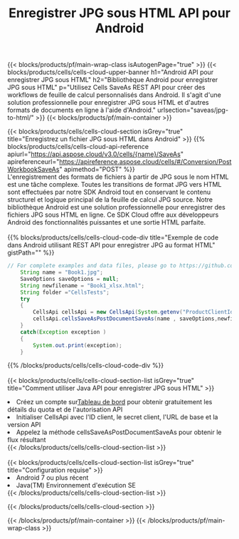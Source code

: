 ﻿---
title:  Enregistrer JPG sous HTML API pour Android
description: Utilisation du SDK Cloud Aspose.Cells pour Android pour enregistrer le fichier au format JPG en tant que fichier au format HTML.
url: /fr/android/saveas/jpg-to-html/
---
{{< blocks/products/pf/main-wrap-class isAutogenPage="true" >}}
{{< blocks/products/cells/cells-cloud-upper-banner h1="Android API pour enregistrer JPG sous HTML" h2="Bibliothèque Android pour enregistrer JPG sous HTML" p="Utilisez Cells SaveAs REST API pour créer des workflows de feuille de calcul personnalisés dans Android. Il s\'agit d\'une solution professionnelle pour enregistrer JPG sous HTML et d\'autres formats de documents en ligne à l\'aide d\'Android." urlsection="saveas/jpg-to-html/" >}}
{{< blocks/products/pf/main-container >}}

{{< blocks/products/cells/cells-cloud-section isGrey="true" title="Enregistrez un fichier JPG sous HTML dans Android" >}}
{{% blocks/products/cells/cells-cloud-api-reference apiurl="https://api.aspose.cloud/v3.0/cells/{name}/SaveAs" apireferenceurl="https://apireference.aspose.cloud/cells/#/Conversion/PostWorkbookSaveAs" apimethod="POST" %}}
<br/>
L'enregistrement des formats de fichiers à partir de JPG sous le nom HTML est une tâche complexe. Toutes les transitions de format JPG vers HTML sont effectuées par notre SDK Android tout en conservant le contenu structurel et logique principal de la feuille de calcul JPG source. Notre bibliothèque Android est une solution professionnelle pour enregistrer des fichiers JPG sous HTML en ligne. Ce SDK Cloud offre aux développeurs Android des fonctionnalités puissantes et une sortie HTML parfaite.
<br/>
<br/>
{{% blocks/products/cells/cells-cloud-code-div title="Exemple de code dans Android utilisant REST API pour enregistrer JPG au format HTML" gistPath="" %}}
  
```java
// For complete examples and data files, please go to https://github.com/aspose-cells-cloud/aspose-cells-cloud-android/
    String name = "Book1.jpg";
    SaveOptions saveOptions = null;
    String newfilename = "Book1_xlsx.html";
    String folder ="CellsTests";
    try
    {
        CellsApi cellsApi = new CellsApi(System.getenv("ProductClientId"), System.getenv("ProductClientSecret"));
        cellsApi.cellsSaveAsPostDocumentSaveAs(name , saveOptions,newfilename,false,false,folder,null,null,null,true);                       
    }
    catch(Exception exception )
    {
        System.out.print(exception);
    }
```
  
{{% /blocks/products/cells/cells-cloud-code-div %}}
<br/>
<br/>
{{< blocks/products/cells/cells-cloud-section-list isGrey="true" title="Comment utiliser Java API pour enregistrer JPG sous HTML" >}}
<li> Créez un compte sur<a href="https://dashboard.aspose.cloud/">Tableau de bord</a> pour obtenir gratuitement les détails du quota et de l'autorisation API</li>
<li>Initialiser CellsApi avec l'ID client, le secret client, l'URL de base et la version API</li>
<li>Appelez la méthode cellsSaveAsPostDocumentSaveAs pour obtenir le flux résultant</li>
{{< /blocks/products/cells/cells-cloud-section-list >}}
<br/>
<br/>
{{< blocks/products/cells/cells-cloud-section-list isGrey="true" title="Configuration requise" >}}
<li>Android 7 ou plus récent</li>
<li>Java(TM) Environnement d'exécution SE</li>
{{< /blocks/products/cells/cells-cloud-section-list >}}

{{< /blocks/products/cells/cells-cloud-section >}}

{{< /blocks/products/pf/main-container >}}
{{< /blocks/products/pf/main-wrap-class >}}
